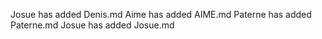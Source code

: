 Josue has added Denis.md
Aime has added AIME.md
Paterne has added Paterne.md
Josue has added Josue.md
